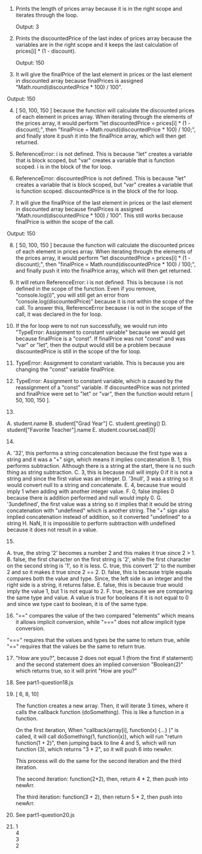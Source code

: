 1. Prints the length of prices array because it is in the right scope and
   iterates through the loop.
   
   Output: 3

2. Prints the discountedPrice of the last index of prices array because
   the variables are in the right scope and it keeps the last calculation of
   prices[i] * (1 - discount).
   
   Output: 150

3. It will give the finalPrice of the last element in prices or 
  the last element in discounted array because finalPrices is assigned
  "Math.round(discountedPrice * 100) / 100".
  
  Output: 150

4. [ 50, 100, 150 ] because the function will calculate the discounted prices of
  each element in prices array. When iterating through the elements of the
  prices array, it would perform 
  "let discountedPrice = prices[i] * (1 - discount);", then
  "finalPrice = Math.round(discountedPrice * 100) / 100;", and finally store it
  push it into the finalPrice array, which will then get returned.

5. ReferenceError: i is not defined. This is because "let" creates a variable
  that is block scoped, but "var" creates a variable that is function scoped.
  i is in the block of the for loop.

6. ReferenceError: discountedPrice is not defined. This is because "let" 
  creates a variable that is block scoped, but "var" creates a variable that is
  function scoped. discountedPrice is in the block of the for loop.

7. It will give the finalPrice of the last element in prices or 
  the last element in discounted array because finalPrices is assigned
  "Math.round(discountedPrice * 100) / 100". This still works because finalPrice
  is within the scope of the call.

  Output: 150

8. [ 50, 100, 150 ] because the function will calculate the discounted prices of
  each element in prices array. When iterating through the elements of the
  prices array, it would perform 
  "let discountedPrice = prices[i] * (1 - discount);", then
  "finalPrice = Math.round(discountedPrice * 100) / 100;", and finally
  push it into the finalPrice array, which will then get returned.

9. It will return ReferenceError: i is not defined. This is because i is not
  defined in the scope of the function. Even if you remove, "console.log(i)",
  you will still get an error from "console.log(discountedPrice)" because it is
  not within the scope of the call. To answer this, ReferenceError because i is
  not in the scope of the call, it was declared in the for loop.

10. If the for loop were to not run successfully, we would run
  into "TypeError: Assignment to constant variable" because we would get
  because finalPrice is a "const". If finalPrice was not "const" and was
  "var" or "let", then the output would  still be a problem because
  discountedPrice is still in the scope of the for loop.

11. TypeError: Assignment to constant variable. This is because you are changing
  the "const" variable finalPrice.

12. TypeError: Assignment to constant variable, which is caused by the 
  reassignment of a "const" variable. If discountedPrice was not printed and
  finalPrice were set to "let" or "var", then the function would return
  [ 50, 100, 150 ].

13. 
  A. student.name
  B. student["Grad Year"]
  C. student.greeting()
  D. student["Favorite Teacher"].name
  E. student.courseLoad[0]

14. 
  A. '32', this performs a string concatenation because the first type was a
    string and it was a "+" sign, which means it implies concatenation
  B. 1, this performs subtraction. Although there is a string at the start,
    there is no such thing as string subtraction.
  C. 3, this is because null will imply 0 if it is not a string and since the
    first value was an integer.
  D. '3null', 3 was a string so it would convert null to a string and
    concatenate.
  E. 4, because true would imply 1 when adding with another integer value.
  F. 0, false implies 0 because there is addition performed and null would imply
    0.
  G. '3undefined', the first value was a string so it implies that it would be
    string concatenation with "undefined" which is another string. The "+" sign
    also implied concatenation instead of addition, so it converted "undefined"
    to a string
  H. NaN, it is impossible to perform subtraction with undefined because it
    does not result in a value.

15. 
  A. true, the string '2' becomes a number 2 and this makes it true since 2 > 1.
  B. false, the first character on the first string is '2', while the first 
    character on the second string is '1', so it is less.
  C. true, this convert '2' to the number 2 and so it makes it true since 
    2 == 2.
  D. false, this is because triple equals compares both the value and type.
    Since, the left side is an integer and the right side is a string, it
    returns false.
  E. false, this is because true would imply the value 1, but 1 is not equal to
    2.
  F. true, because we are comparing the same type and value. A value is true 
    for booleans if it is not equal to 0 and since we type cast to boolean, it 
    is of the same type.

16. "==" compares the value of the two compared "elements" which means it allows
  implicit conversion, while "===" does not allow implicit type conversion.
    
  "===" requires that the values and types be the same to return true, while
  "==" requires that the values be the same to return true.

17. "How are you?", because 2 does not equal 1 (from the first if statement) and
    the second statement does an implied conversion "Boolean(2)" which returns
    true, so it will print "How are you?"

18. See part1-question18.js

19. [ 6, 8, 10]

    The function creates a new array. Then, it will iterate 3 times, where it
    calls the callback function (doSomething). This is like a function in a 
    function. 
    
    On the first iteration,
    When "callback(array[i], function(x) {...} )" is called, it will
    call doSomething(1, function(x)), which will run
    "return function(1 + 2)", then jumping back to line 4 and 5, which will run
    function (3), which returns "3 * 2", so it will push 6 into newArr.

    This process will do the same for the second iteration and the third
    iteration. 
    
    The second iteration: function(2+2), then, return 4 * 2, then push into
    newArr.

    The third iteration: function(3 + 2), then return 5 * 2, then push into
    newArr.

20. See part1-question20.js

21. 1\
  4\
  3\
  2
